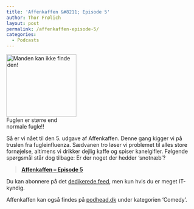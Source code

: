 ```yaml
---
title: 'Affenkaffen &#8211; Episode 5'
author: Thor Frølich
layout: post
permalink: /affenkaffen-episode-5/
categories:
  - Podcasts
---
```

<div style="width: 184px" class="bitImage bitRight">
  <img width="184" height="164" alt="Manden kan ikke finde den!" src="http://www.abekat.net/images/bigbird_01.jpg" /><br /> Fuglen er større end normale fugle!!
</div>

Så er vi nået til den 5. udgave af Affenkaffen. Denne gang kigger vi på truslen fra fugleinfluenza. Sædvanen tro løser vi problemet til alles store fornøjelse, altimens vi drikker dejlig kaffe og spiser kanelgifler. Følgende spørgsmål står dog tilbage: Er der noget der hedder ‘snotnæb’?

> [**Affenkaffen – Episode 5**][1]

Du kan abonnere på det [dedikerede feed][2], men kun hvis du er meget IT-kyndig.

Affenkaffen kan også findes på [podhead.dk][3] under kategorien ‘Comedy’.

 [1]: http://www.abekat.net/podcast/affenkaffen_005.mp3
 [2]: http://www.abekat.net/?feed=rss2&category_name=podcasts
 [3]: http://www.podhead.dk